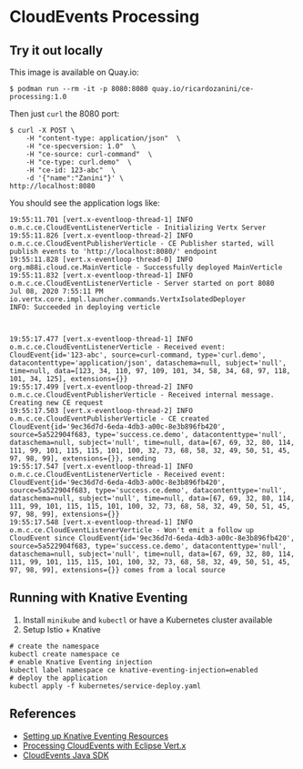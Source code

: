 # CloudEvents Processing

## Try it out locally

This image is available on Quay.io:

```shell script
$ podman run --rm -it -p 8080:8080 quay.io/ricardozanini/ce-processing:1.0
```

Then just `curl` the 8080 port:

```shell script
$ curl -X POST \
    -H "content-type: application/json"  \
    -H "ce-specversion: 1.0"  \
    -H "ce-source: curl-command"  \
    -H "ce-type: curl.demo"  \
    -H "ce-id: 123-abc"  \
    -d '{"name":"Zanini"}' \
http://localhost:8080
```

You should see the application logs like:

```shell script
19:55:11.701 [vert.x-eventloop-thread-1] INFO  o.m.c.ce.CloudEventListenerVerticle - Initializing Vertx Server
19:55:11.826 [vert.x-eventloop-thread-2] INFO  o.m.c.ce.CloudEventPublisherVerticle - CE Publisher started, will publish events to 'http://localhost:8080/' endpoint
19:55:11.828 [vert.x-eventloop-thread-0] INFO  org.m88i.cloud.ce.MainVerticle - Successfully deployed MainVerticle
19:55:11.832 [vert.x-eventloop-thread-1] INFO  o.m.c.ce.CloudEventListenerVerticle - Server started on port 8080
Jul 08, 2020 7:55:11 PM io.vertx.core.impl.launcher.commands.VertxIsolatedDeployer
INFO: Succeeded in deploying verticle



19:55:17.477 [vert.x-eventloop-thread-1] INFO  o.m.c.ce.CloudEventListenerVerticle - Received event: CloudEvent{id='123-abc', source=curl-command, type='curl.demo', datacontenttype='application/json', dataschema=null, subject='null', time=null, data=[123, 34, 110, 97, 109, 101, 34, 58, 34, 68, 97, 118, 101, 34, 125], extensions={}}
19:55:17.499 [vert.x-eventloop-thread-2] INFO  o.m.c.ce.CloudEventPublisherVerticle - Received internal message. Creating new CE request
19:55:17.503 [vert.x-eventloop-thread-2] INFO  o.m.c.ce.CloudEventPublisherVerticle - CE created CloudEvent{id='9ec36d7d-6eda-4db3-a00c-8e3b896fb420', source=5a522904f683, type='success.ce.demo', datacontenttype='null', dataschema=null, subject='null', time=null, data=[67, 69, 32, 80, 114, 111, 99, 101, 115, 115, 101, 100, 32, 73, 68, 58, 32, 49, 50, 51, 45, 97, 98, 99], extensions={}}, sending
19:55:17.547 [vert.x-eventloop-thread-1] INFO  o.m.c.ce.CloudEventListenerVerticle - Received event: CloudEvent{id='9ec36d7d-6eda-4db3-a00c-8e3b896fb420', source=5a522904f683, type='success.ce.demo', datacontenttype='null', dataschema=null, subject='null', time=null, data=[67, 69, 32, 80, 114, 111, 99, 101, 115, 115, 101, 100, 32, 73, 68, 58, 32, 49, 50, 51, 45, 97, 98, 99], extensions={}}
19:55:17.548 [vert.x-eventloop-thread-1] INFO  o.m.c.ce.CloudEventListenerVerticle - Won't emit a follow up CloudEvent since CloudEvent{id='9ec36d7d-6eda-4db3-a00c-8e3b896fb420', source=5a522904f683, type='success.ce.demo', datacontenttype='null', dataschema=null, subject='null', time=null, data=[67, 69, 32, 80, 114, 111, 99, 101, 115, 115, 101, 100, 32, 73, 68, 58, 32, 49, 50, 51, 45, 97, 98, 99], extensions={}} comes from a local source
```

## Running with Knative Eventing

1. Install `minikube` and `kubectl` or have a Kubernetes cluster available
2. Setup Istio + Knative

```shell script
# create the namespace
kubectl create namespace ce
# enable Knative Eventing injection
kubectl label namespace ce knative-eventing-injection=enabled
# deploy the application
kubectl apply -f kubernetes/service-deploy.yaml
```

## References

- [Setting up Knative Eventing Resources](https://knative.dev/docs/eventing/getting-started/#setting-up-knative-eventing-resources)
- [Processing CloudEvents with Eclipse Vert.x](https://developers.redhat.com/blog/2018/12/11/processing-cloudevents-vertx/)
- [CloudEvents Java SDK](https://github.com/cloudevents/sdk-java/tree/master/http/vertx)